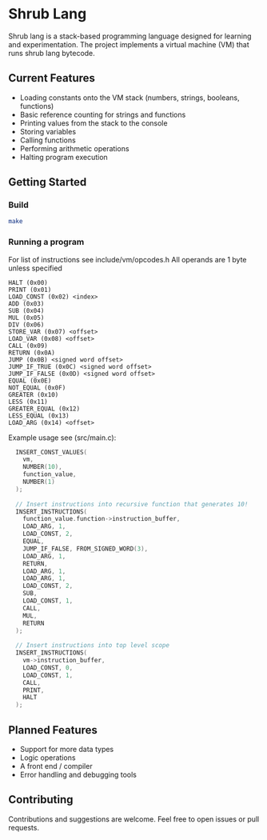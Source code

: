 # Shrub Lang
Shrub lang is a stack-based programming language designed for learning and experimentation.
The project implements a virtual machine (VM) that runs shrub lang bytecode.

## Current Features
* Loading constants onto the VM stack (numbers, strings, booleans, functions)
* Basic reference counting for strings and functions
* Printing values from the stack to the console
* Storing variables
* Calling functions 
* Performing arithmetic operations
* Halting program execution 

## Getting Started
### Build
```bash
make
```
### Running a program 
For list of instructions see include/vm/opcodes.h
All operands are 1 byte unless specified
```
HALT (0x00)
PRINT (0x01)
LOAD_CONST (0x02) <index>
ADD (0x03)
SUB (0x04)
MUL (0x05)
DIV (0x06)
STORE_VAR (0x07) <offset>
LOAD_VAR (0x08) <offset>
CALL (0x09) 
RETURN (0x0A)
JUMP (0x0B) <signed word offset>
JUMP_IF_TRUE (0x0C) <signed word offset>
JUMP_IF_FALSE (0x0D) <signed word offset>
EQUAL (0x0E)
NOT_EQUAL (0x0F)
GREATER (0x10)
LESS (0x11)
GREATER_EQUAL (0x12)
LESS_EQUAL (0x13)
LOAD_ARG (0x14) <offset>
```

Example usage see (src/main.c):
```c 
  INSERT_CONST_VALUES(
    vm,
    NUMBER(10),
    function_value,
    NUMBER(1)
  );
  
  // Insert instructions into recursive function that generates 10!
  INSERT_INSTRUCTIONS(
    function_value.function->instruction_buffer,
    LOAD_ARG, 1,
    LOAD_CONST, 2,
    EQUAL,
    JUMP_IF_FALSE, FROM_SIGNED_WORD(3),
    LOAD_ARG, 1,
    RETURN,
    LOAD_ARG, 1,
    LOAD_ARG, 1,
    LOAD_CONST, 2,
    SUB,
    LOAD_CONST, 1,
    CALL,
    MUL,
    RETURN
  );
  
  // Insert instructions into top level scope
  INSERT_INSTRUCTIONS(
    vm->instruction_buffer,
    LOAD_CONST, 0,
    LOAD_CONST, 1,
    CALL,
    PRINT,
    HALT
  ); 
```

## Planned Features 
* Support for more data types
* Logic operations
* A front end / compiler
* Error handling and debugging tools

## Contributing
Contributions and suggestions are welcome. 
Feel free to open issues or pull requests.

